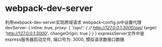 # webpack-dev-server
利用webpack-dev-server实现跨域请求
webpack-config.js中设置代理
devServer: {
        inline: true,
        proxy: {
            '/api/*': {  // http://127.0.0.1:3000/api/*
                target: 'http://127.0.0.1:3000',
                changeOrigin: true
            }
        }
    }
expressServer文件中是express服务器启动文件, 端口号为: 3000, 模拟请求数接口数据
